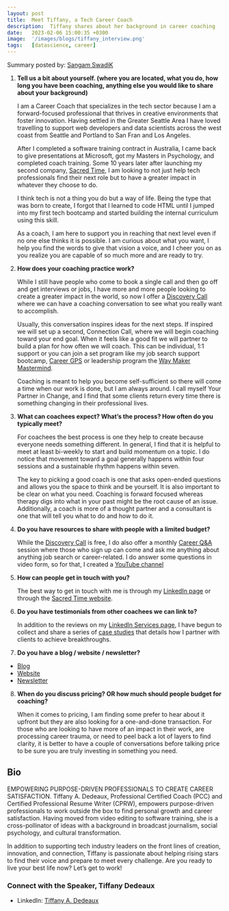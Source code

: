 ```yaml
---
layout: post
title:  Meet Tiffany, a Tech Career Coach
description:  Tiffany shares about her background in career coaching
date:   2023-02-06 15:00:35 +0300
image:  '/images/blogs/tiffany_interview.png'
tags:   [datascience, career]
---
```


Summary posted by: [Sangam SwadiK](https://www.linkedin.com/in/sangam-swadi-k/)

1. __Tell us a bit about yourself. (where you are located, what you do, how long you have been coaching, anything else you would like to share about your background)__

    I am a Career Coach that specializes in the tech sector because I am a forward-focused professional that thrives in creative environments that foster innovation. Having settled in the Greater Seattle Area I have loved travelling to support web developers and data scientists across the west coast from Seattle and Portland to San Fran and Los Angeles. 

    After I completed a software training contract in Australia, I came back to give presentations at Microsoft, got my Masters in Psychology, and completed coach training. Some 10 years later after launching my second company, [Sacred Time](https://www.sacredtime.careers/), I am looking to not just help tech professionals find their next role but to have a greater impact in whatever they choose to do. 

    I think tech is not a thing you do but a way of life. Being the type that was born to create, I forgot that I learned to code HTML until I jumped into my first tech bootcamp and started building the internal curriculum using this skill. 

    As a coach, I am here to support you in reaching that next level even if no one else thinks it is possible. I am curious about what you want, I help you find the words to give that vision a voice, and I cheer you on as you realize you are capable of so much more and are ready to try.

2. __How does your coaching practice work?__

    While I still have people who come to book a single call and then go off and get interviews or jobs, I have more and more people looking to create a greater impact in the world, so now I offer a [Discovery Call](https://sacred-time.thinkific.com/courses/discovery-call) where we can have a coaching conversation to see what you really want to accomplish. 

    Usually, this conversation inspires ideas for the next steps. If inspired we will set up a second, Connection Call, where we will begin coaching toward your end goal. When it feels like a good fit we will partner to build a plan for how often we will coach. This can be individual, 1:1 support or you can join a set program like my job search support bootcamp, [Career GPS](https://sacred-time.thinkific.com/courses/career-gps) or leadership program the [Way Maker Mastermind](https://www.sacredtime.careers/way-maker ).

    Coaching is meant to help you become self-sufficient so there will come a time when our work is done, but I am always around.  I call myself Your Partner in Change, and I find that some clients return every time there is something changing in their professional lives.

3. __What can coachees expect?  What’s the process?  How often do you typically meet?__

    For coachees the best process is one they help to create because everyone needs something different. In general, I find that it is helpful to meet at least bi-weekly to start and build momentum on a topic. I do notice that movement toward a goal generally happens within four sessions and a sustainable rhythm happens within seven.

    The key to picking a good coach is one that asks open-ended questions and allows you the space to think and be yourself. It is also important to be clear on what you need. Coaching is forward focused whereas therapy digs into what in your past might be the root cause of an issue. Additionally, a coach is more of a thought partner and a consultant is one that will tell you what to do and how to do it.

4. __Do you have resources to share with people with a limited budget?__

    While the [Discovery Call](https://sacred-time.thinkific.com/courses/discovery-call) is free, I do also offer a monthly [Career Q&A](https://live.vcita.com/site/sacredtime/online-scheduling?service=0pa1067d2ryymmot) session where those who sign up can come and ask me anything about anything job search or career-related. I do answer some questions in video form, so for that, I created a [YouTube channel](https://youtube.com/sacredtimecareercoaching)

5. __How can people get in touch with you?__

    The best way to get in touch with me is through my [LinkedIn page](https://www.linkedin.com/in/tiffanydedeaux/) or through the [Sacred Time website](https://sacred-time.com/).

6. __Do you have testimonials from other coachees we can link to?__

    In addition to the reviews on my [LinkedIn Services page](https://www.linkedin.com/services/page/8a90583078b2392231), I have begun to collect and share a series of [case studies](https://drive.google.com/drive/folders/1nQCdA-0nNUaQjLf0Aa2Dj08AOA4VzDdd?usp=share_link) that details how I partner with clients to achieve breakthroughs. 

7. __Do you have a blog / website / newsletter?__

- [Blog](https://sacred-time.com/blog)
- [Website](https://www.sacredtime.careers/ )
- [Newsletter](https://sacred-time.com/newsletter/ ) 

8. __When do you discuss pricing?  OR how much should people budget for coaching?__

    When it comes to pricing, I am finding some prefer to hear about it upfront but they are also looking for a one-and-done transaction. For those who are looking to have more of an impact in their work, are processing career trauma, or need to peel back a lot of layers to find clarity, it is better to have a couple of conversations before talking price to be sure you are truly investing in something you need.

## Bio
EMPOWERING PURPOSE-DRIVEN PROFESSIONALS TO CREATE CAREER SATISFACTION.
Tiffany A. Dedeaux, Professional Certified Coach (PCC) and Certified Professional Resume Writer (CPRW), empowers purpose-driven professionals to work outside the box to find personal growth and career satisfaction. Having moved from video editing to software training, she is a cross-pollinator of ideas with a background in broadcast journalism, social psychology, and cultural transformation. 

In addition to supporting tech industry leaders on the front lines of creation, innovation, and connection, Tiffany is passionate about helping rising stars to find their voice and prepare to meet every challenge. Are you ready to live your best life now? Let’s get to work!


### Connect with the Speaker, Tiffany Dedeaux
- LinkedIn: [Tiffany A. Dedeaux](https://www.linkedin.com/in/tiffanydedeaux/)

